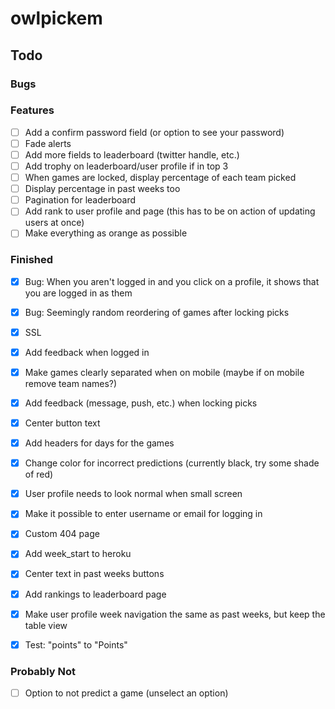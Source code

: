# owlpickem
 
 ## Todo
  ### Bugs
  
  ### Features
  - [ ] Add a confirm password field (or option to see your password)
  - [ ] Fade alerts
  - [ ] Add more fields to leaderboard (twitter handle, etc.)
  - [ ] Add trophy on leaderboard/user profile if in top 3
  - [ ] When games are locked, display percentage of each team picked
  - [ ] Display percentage in past weeks too
  - [ ] Pagination for leaderboard
  - [ ] Add rank to user profile and page (this has to be on action of updating users at once)
  - [ ] Make everything as orange as possible

  ### Finished
  - [x] Bug: When you aren't logged in and you click on a profile, it shows that you are logged in as them
  - [x] Bug: Seemingly random reordering of games after locking picks
  - [x] SSL
  - [x] Add feedback when logged in
  - [x] Make games clearly separated when on mobile (maybe if on mobile remove team names?)
  - [x] Add feedback (message, push, etc.) when locking picks
  - [x] Center button text
  - [x] Add headers for days for the games
  - [x] Change color for incorrect predictions (currently black, try some shade of red)
  - [x] User profile needs to look normal when small screen
  - [x] Make it possible to enter username or email for logging in
  - [x] Custom 404 page
  - [x] Add week_start to heroku
  - [x] Center text in past weeks buttons
  - [x] Add rankings to leaderboard page
  - [x] Make user profile week navigation the same as past weeks, but keep the table view
  - [x] Test: "points" to "Points"


  ### Probably Not
  - [ ] Option to not predict a game (unselect an option)
